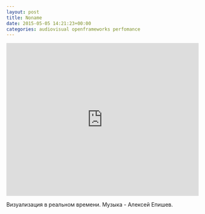 ```yaml
---
layout: post
title: Noname
date: 2015-05-05 14:21:23+00:00
categories: audiovisual openframeworks perfomance
---
```

<p><div class="video-responsive"><iframe width="100%" height="400" src="https://player.vimeo.com/video/144387086" frameborder="0" webkitallowfullscreen="webkitallowfullscreen" mozallowfullscreen="mozallowfullscreen" allowfullscreen="allowfullscreen"></iframe></div></p>
<p>Визуализация в реальном времени. Музыка - Алексей Епишев.</p>
